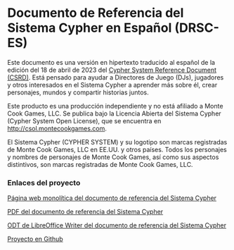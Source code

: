 # Documento de Referencia del Sistema Cypher en Español (DRSC-ES)

Este documento es una versión en hipertexto traducido al español de la edición del 18 de abril de 2023 del [Cypher System Reference Document (CSRD)](http://csol.montecookgames.com/). Está pensado para ayudar a Directores de Juego (DJs), jugadores y otros interesados en el Sistema Cypher a aprender más sobre él, crear personajes, mundos y compartir historias juntos.

Este producto es una producción independiente y no está afiliado a Monte Cook Games, LLC. Se publica
bajo la Licencia Abierta del Sistema Cypher (Cypher System Open License), que se encuentra en
http://csol.montecookgames.com.

El Sistema Cypher (CYPHER SYSTEM) y su logotipo son marcas registradas de Monte Cook Games, LLC en
EE.UU. y otros países. Todos los personajes y nombres de personajes de Monte Cook Games, así como sus
aspectos distintivos, son marcas registradas de Monte Cook Games, LLC.

### Enlaces del proyecto
[Página web monolítica del documento de referencia del Sistema Cypher](https://jabelardo.github.io/drsc-es/DRSC-ES.html)


[PDF del documento de referencia del Sistema Cypher](https://github.com/jabelardo/drsc-es/raw/main/DOCUMENTO%20DE%20REFERENCIA%20DEL%20SISTEMA%20CYPHER.pdf)

[ODT de LibreOffice Writer del documento de referencia del Sistema Cypher](https://github.com/jabelardo/drsc-es/raw/main/DOCUMENTO%20DE%20REFERENCIA%20DEL%20SISTEMA%20CYPHER.odt)

[Proyecto en Github](https://github.com/jabelardo/drsc-es)
